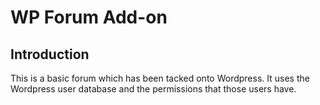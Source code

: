 WP Forum Add-on
================================

Introduction
--------------------------------

This is a basic forum which has been tacked onto Wordpress. It uses the Wordpress user database and the permissions
that those users have.